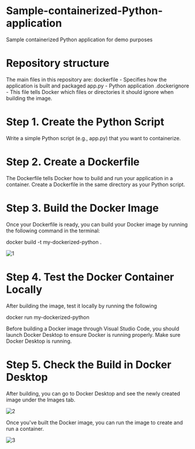 # Sample-containerized-Python-application
Sample containerized Python application for demo purposes

# Repository structure
The main files in this repository are:
dockerfile - Specifies how the application is built and packaged
app.py - Python application
.dockerignore - This file tells Docker which files or directories it should ignore when building the image.

# Step 1.	Create the Python Script
Write a simple Python script (e.g., app.py) that you want to containerize.

# Step 2. Create a Dockerfile
The Dockerfile tells Docker how to build and run your application in a container. Create a Dockerfile in the same directory as your Python script.

# Step 3. Build the Docker Image
Once your Dockerfile is ready, you can build your Docker image by running the following command in the terminal:

docker build -t my-dockerized-python .

![1](https://github.com/user-attachments/assets/4cdee44c-7b7e-40f4-b1a0-a1e6f1d81307)


# Step 4. Test the Docker Container Locally
After building the image, test it locally by running the following

docker run my-dockerized-python

Before building a Docker image through Visual Studio Code, you should launch Docker Desktop to ensure Docker is running properly. Make sure Docker Desktop is running.

# Step 5. Check the Build in Docker Desktop
After building, you can go to Docker Desktop and see the newly created image under the Images tab.

![2](https://github.com/user-attachments/assets/532ec4d7-0baa-4422-aea8-d6ccb401f83e)

Once you've built the Docker image, you can run the image to create and run a container.

![3](https://github.com/user-attachments/assets/53675f04-027e-481d-8d4e-937cf637f096)
